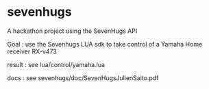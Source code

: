 # sevenhugs
A hackathon project using the SevenHugs API

Goal : use the Sevenhugs LUA sdk to take control of a Yamaha Home receiver RX-v473

result : see lua/control/yamaha.lua

docs : see sevenhugs/doc/SevenHugsJulienSaito.pdf

